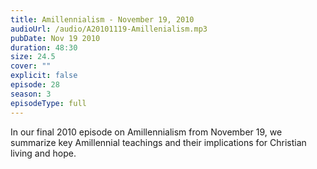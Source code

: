 ```yaml
---
title: Amillennialism - November 19, 2010
audioUrl: /audio/A20101119-Amillenialism.mp3
pubDate: Nov 19 2010
duration: 48:30
size: 24.5
cover: ""
explicit: false
episode: 28
season: 3
episodeType: full
---
```


In our final 2010 episode on Amillennialism from November 19, we summarize key Amillennial teachings and their implications for Christian living and hope.
